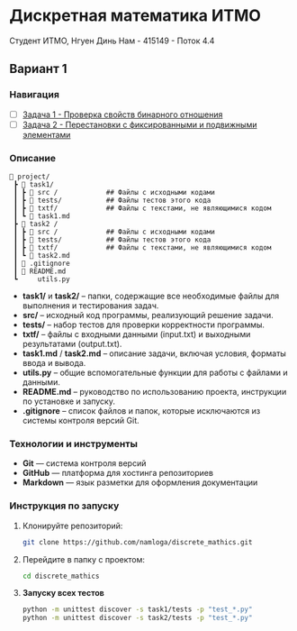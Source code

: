# Дискретная математика ИТМО

Студент ИТМО, Нгуен Динь Нам - 415149 - Поток 4.4

## Вариант 1

### Навигация

- [ ] [Задача 1 - Проверка свойств бинарного отношения ](task1)
- [ ] [Задача 2 - Перестановки с фиксированными и подвижными элементами ](task2)
### Описание
```
📁 project/
 ┣ 📁 task1/
 ┃ ┣ 📁 src /            ## Файлы с исходными кодами
 ┃ ┣ 📁 tests/           ## Файлы тестов этого кода
 ┃ ┣ 📁 txtf/            ## Файлы с текстами, не являющимися кодом
 ┃ ┗ 📜 task1.md 
 ┣ 📁 task2 /
 ┃ ┣ 📁 src /            ## Файлы с исходными кодами
 ┃ ┣ 📁 tests/           ## Файлы тестов этого кода
 ┃ ┣ 📁 txtf/            ## Файлы с текстами, не являющимися кодом
 ┃ ┗ 📜 task2.md 
 ┃ 📜 .gitignore
 ┃ 📜 README.md
 ┗     utils.py
```
- **task1/** и **task2/** – папки, содержащие все необходимые файлы для выполнения и тестирования задач.
- **src/** – исходный код программы, реализующий решение задачи.
- **tests/** – набор тестов для проверки корректности программы.
- **txtf/** – файлы с входными данными (input.txt) и выходными результатами (output.txt).
- **task1.md** / **task2.md** – описание задачи, включая условия, форматы ввода и вывода.
- **utils.py** – общие вспомогательные функции для работы с файлами и данными.
- **README.md** – руководство по использованию проекта, инструкции по установке и запуску.
- **.gitignore** – список файлов и папок, которые исключаются из системы контроля версий Git.


### Технологии и инструменты

- **Git** — система контроля версий
- **GitHub** — платформа для хостинга репозиториев
- **Markdown** — язык разметки для оформления документации

### Инструкция по запуску

1. Клонируйте репозиторий:
   ```bash
   git clone https://github.com/namloga/discrete_mathics.git
   ```
2. Перейдите в папку с проектом:

   ```bash
   cd discrete_mathics
   ```

3. **Запуску всех тестов**
   ```bash
   python -m unittest discover -s task1/tests -p "test_*.py"
   python -m unittest discover -s task2/tests -p "test_*.py"
   ```
   

